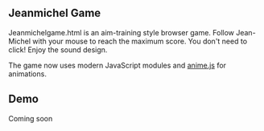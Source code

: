 ## Jeanmichel Game

Jeanmichelgame.html is an aim-training style browser game. Follow Jean-Michel with your mouse to reach the maximum score. You don't need to click! Enjoy the sound design.

The game now uses modern JavaScript modules and [anime.js](https://animejs.com/) for animations.

## Demo

Coming soon
